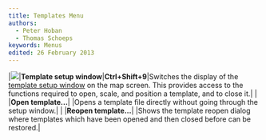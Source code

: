 ```yaml
---
title: Templates Menu
authors:
  - Peter Hoban
  - Thomas Schoeps
keywords: Menus
edited: 26 February 2013
---
```


|![ ](../mapper-images/templates.png)|**Template setup window**|**Ctrl+Shift+9**|Switches the display of the [template setup window](templates.md#setup) on the map screen. This provides access to the functions required to open, scale, and position a template, and to close it.|
| |**Open template...**| |Opens a template file directly without going through the setup window.|
| |**Reopen template...**| |Shows the template reopen dialog where templates which have been opened and then closed before can be restored.|
